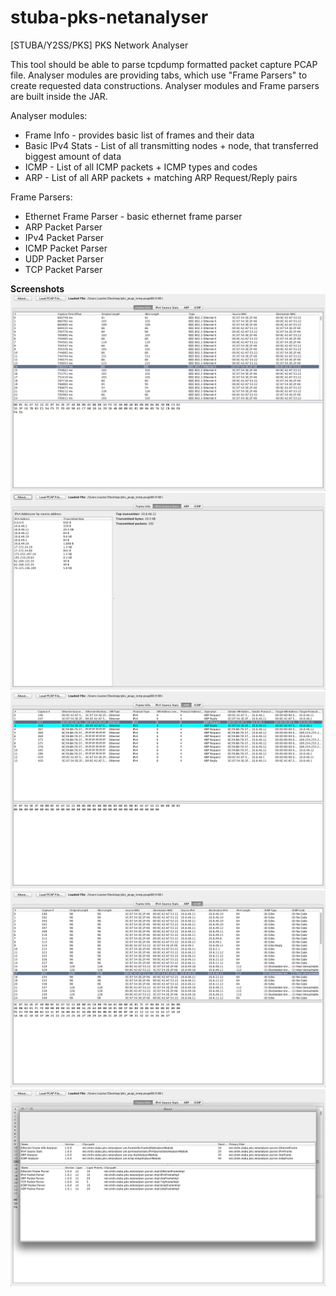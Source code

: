 stuba-pks-netanalyser
=====================

[STUBA/Y2SS/PKS] PKS Network Analyser

This tool should be able to parse tcpdump formatted packet capture PCAP file.
Analyser modules are providing tabs, which use "Frame Parsers" to create requested data constructions.
Analyser modules and Frame parsers are built inside the JAR.

Analyser modules:
  * Frame Info - provides basic list of frames and their data
  * Basic IPv4 Stats - List of all transmitting nodes + node, that transferred biggest amount of data
  * ICMP - List of all ICMP packets + ICMP types and codes
  * ARP - List of all ARP packets + matching ARP Request/Reply pairs
  
Frame Parsers:
  * Ethernet Frame Parser - basic ethernet frame parser
  * ARP Packet Parser
  * IPv4 Packet Parser
  * ICMP Packet Parser
  * UDP Packet Parser
  * TCP Packet Parser

**Screenshots**
![Frame Info Screenshot](/screenshots/01_frame_info.png?raw=true "1. Frame Info")
![IPv4 Source Stats Screenshot](/screenshots/02_ipv4_source_stats.png?raw=true "2. IPv4 Source Stats")
![ARP Screenshot](/screenshots/03_arp.png?raw=true "3. ARP")
![ICMP Screenshot](/screenshots/04_icmp.png?raw=true "4. ICMP")
![About Dialog Screenshot](/screenshots/10_about.png?raw=true "10. About Dialog")
